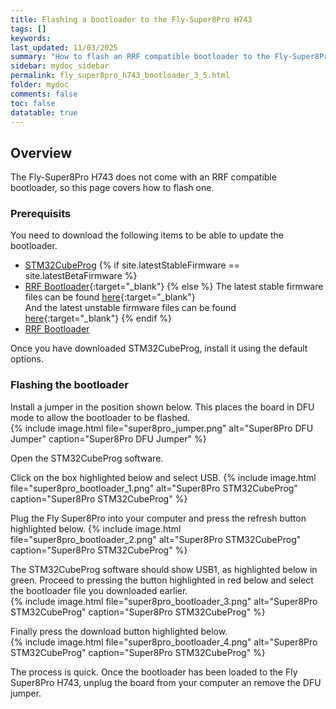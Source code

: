 ```yaml
---
title: Flashing a bootloader to the Fly-Super8Pro H743
tags: []
keywords: 
last_updated: 11/03/2025
summary: "How to flash an RRF compatible bootloader to the Fly-Super8Pro H743"
sidebar: mydoc_sidebar
permalink: fly_super8pro_h743_bootloader_3_5.html
folder: mydoc
comments: false
toc: false
datatable: true
---
```


## Overview

The Fly-Super8Pro H743 does not come with an RRF compatible bootloader, so this page covers how to flash one.

### Prerequisits

You need to download the following items to be able to update the bootloader.  

* [STM32CubeProg](https://www.st.com/en/development-tools/stm32cubeprog.html)
{% if site.latestStableFirmware == site.latestBetaFirmware %}
* [RRF Bootloader]({{site.latestStableFirmware}}/bootloader){:target="_blank"}
{% else %}
The latest stable firmware files can be found [here]({{site.latestStableFirmware}}){:target="_blank"}  
And the latest unstable firmware files can be found [here]({{site.latestBetaFirmware}}){:target="_blank"}
{% endif %}
* [RRF Bootloader](https://github.com/gloomyandy/IAP/releases)

Once you have downloaded STM32CubeProg, install it using the default options.

### Flashing the bootloader

Install a jumper in the position shown below. This places the board in DFU mode to allow the bootloader to be flashed.  
{% include image.html file="super8pro_jumper.png" alt="Super8Pro DFU Jumper" caption="Super8Pro DFU Jumper" %}

Open the STM32CubeProg software.  

Click on the box highlighted below and select USB.
{% include image.html file="super8pro_bootloader_1.png" alt="Super8Pro STM32CubeProg" caption="Super8Pro STM32CubeProg" %}

Plug the Fly Super8Pro into your computer and press the refresh button highlighted below.
{% include image.html file="super8pro_bootloader_2.png" alt="Super8Pro STM32CubeProg" caption="Super8Pro STM32CubeProg" %}

The STM32CubeProg software should show USB1, as highlighted below in green. Proceed to pressing the button highlighted in red below and select the bootloader file you downloaded earlier.  
{% include image.html file="super8pro_bootloader_3.png" alt="Super8Pro STM32CubeProg" caption="Super8Pro STM32CubeProg" %}

Finally press the download button highlighted below.  
{% include image.html file="super8pro_bootloader_4.png" alt="Super8Pro STM32CubeProg" caption="Super8Pro STM32CubeProg" %}

The process is quick. Once the bootloader has been loaded to the Fly Super8Pro H743, unplug the board from your computer an remove the DFU jumper.
